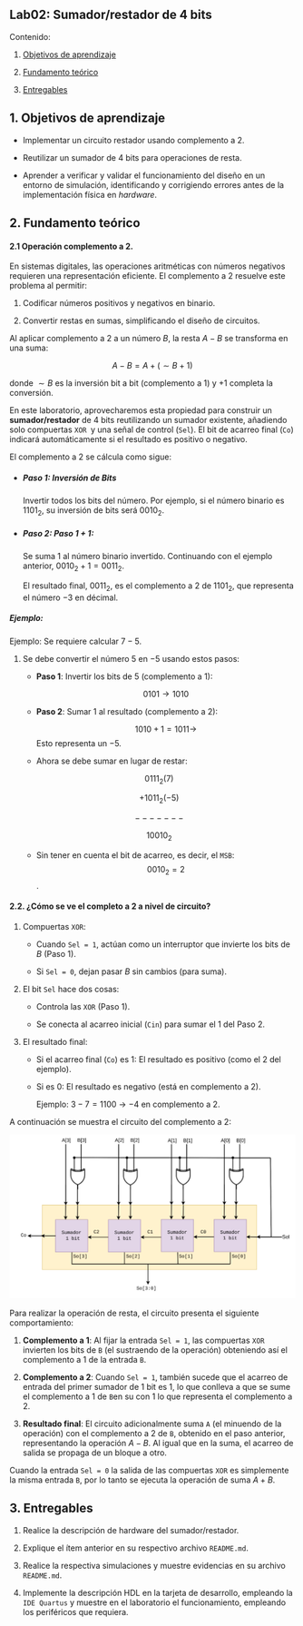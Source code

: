 
## Lab02: Sumador/restador de 4 bits 


Contenido:

1. [Objetivos de aprendizaje](#1-objetivos-de-aprendizaje)

2. [Fundamento teórico](#2-fundamento-teórico)

3. [Entregables](#3-entregables)

## 1. Objetivos de aprendizaje

* Implementar un circuito restador usando complemento a 2.

* Reutilizar un sumador de 4 bits para operaciones de resta.

* Aprender a verificar y validar el funcionamiento del diseño en un entorno de simulación, identificando y corrigiendo errores antes de la implementación física en *hardware*.


## 2. Fundamento teórico

#### 2.1 Operación complemento a 2.

En sistemas digitales, las operaciones aritméticas con números negativos requieren una representación eficiente. El complemento a 2 resuelve este problema al permitir:

1. Codificar números positivos y negativos en binario.

2. Convertir restas en sumas, simplificando el diseño de circuitos.

Al aplicar complemento a 2 a un número $B$, la resta $A−B$ se transforma en una suma:

  $$A−B=A+(∼B+1)$$


donde $∼B$ es la inversión bit a bit (complemento a 1) y $+1$ completa la conversión.

En este laboratorio, aprovecharemos esta propiedad para construir un **sumador/restador** de 4 bits reutilizando un sumador existente, añadiendo solo compuertas ```XOR ```y una señal de control (```Sel```). El bit de acarreo final (```Co```) indicará automáticamente si el resultado es positivo o negativo.


El complemento a 2 se cálcula como sigue:   

* ##### Paso 1: Inversión de Bits

    Invertir todos los bits del número. Por ejemplo, si el número binario es $1101_2$​, su inversión de bits será $0010_2$​.


* ##### Paso 2: Paso 1 + 1:

    Se suma 1 al número binario invertido. Continuando con el ejemplo anterior, $0010_2+1 = 0011_2$​.


    El resultado final, $0011_2$​, es el complemento a 2 de $1101_2$​, que representa el número $−3$ en décimal.


##### Ejemplo:

Ejemplo: Se requiere calcular $7−5$.

1. Se debe convertir el número $5$ en $-5$ usando estos pasos:

    * **Paso 1**: Invertir los bits de $5$ (complemento a 1):

        $$0101→1010$$

    * **Paso 2**: Sumar $1$ al resultado (complemento a 2):

        $$1010+1=1011 \rightarrow$$ Esto representa un $-5$.

    * Ahora se debe sumar en lugar de restar:

    $$0111_2 (7)$$

    $$+1011_2 (−5)$$

    $$-------$$
    
    $$10010_2$$ 
    
    * Sin tener en cuenta el bit de acarreo, es decir, el ```MSB```: $$0010_2=2$$.

 #### 2.2. ¿Cómo se ve el completo a 2 a nivel de circuito?

1. Compuertas ```XOR```:

    * Cuando ```Sel = 1```, actúan como un interruptor que invierte los bits de $B$ (Paso 1).

    * Si ```Sel = 0```, dejan pasar $B$ sin cambios (para suma).

2. El bit ```Sel``` hace dos cosas:

    * Controla las ```XOR``` (Paso 1).

    * Se conecta al acarreo inicial (```Cin```) para sumar el $1$ del Paso 2.

3. El resultado final:

    * Si el acarreo final (```Co```) es $1$: El resultado es positivo (como el 2 del ejemplo).

    * Si es $0$: El resultado es negativo (está en  complemento a $2$).

        Ejemplo: $3−7=1100$ → $-4$ en complemento a $2$.

A continuación se muestra el circuito del complemento a $2$:

<p align="center">
 <img src="../figs/Restador.png" alt="alt text" width=600 >
</p>

Para realizar la operación de resta, el circuito presenta el siguiente comportamiento: 

1. **Complemento a 1**: Al fijar la entrada ```Sel = 1```, las compuertas ```XOR``` invierten los bits de ```B``` (el sustraendo de la operación) obteniendo así el complemento a 1 de la entrada ```B```. 

2. **Complemento a 2**: Cuando ```Sel = 1```, también sucede que el acarreo de entrada del primer sumador de 1 bit es 1, lo que conlleva a que se sume el complemento a 1  de ```B```en su con 1 lo que representa el complemento a 2.

3. **Resultado final**: El circuito adicionalmente suma ```A``` (el minuendo de la operación) con el complemento a 2 de ```B```, obtenido en el paso anterior, representando la operación  $A−B$. Al igual que en la suma, el acarreo de salida se propaga de un bloque a otro.

Cuando la entrada ```Sel = 0``` la salida de las compuertas ```XOR``` es simplemente la misma entrada ```B```, por lo tanto se ejecuta la operación de suma $A+B$.

## 3. Entregables

1. Realice la descripción de hardware del sumador/restador.

2. Explique el ítem anterior en su respectivo archivo ```README.md```.

3. Realice la respectiva simulaciones y muestre evidencias en su archivo ```README.md```.

4. Implemente la descripción HDL en la tarjeta de desarrollo, empleando la ```IDE Quartus``` y muestre en el laboratorio el funcionamiento, empleando los periféricos que requiera.
